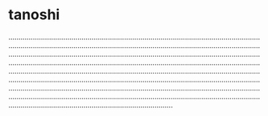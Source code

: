 # tanoshi

.................................................................................................................................................................................................................................................................................................................................................................................................................................................................................................................................................................................................................................................................................................................................................................................................................................................................................................................................................................................................................................................................................................................